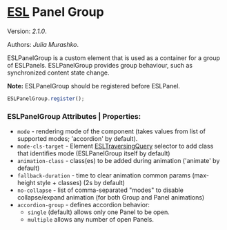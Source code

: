 # [ESL](../../../) Panel Group

Version: *2.1.0*.  

Authors: *Julia Murashko*.

ESLPanelGroup is a custom element that is used as a container for a group of ESLPanels.
ESLPanelGroup provides group behaviour, such as synchronized content state change.

**Note:** ESLPanelGroup should be registered before ESLPanel.

```js
ESLPanelGroup.register();
```

### ESLPanelGroup Attributes | Properties:
 
- `mode` - rendering mode of the component (takes values from list of supported modes; 'accordion' by default).
- `mode-cls-target` - Element [ESLTraversingQuery](../esl-traversing-query/README.md)  selector to add class that identifies mode (ESLPanelGroup itself by default)
- `animation-class` - class(es) to be added during animation ('animate' by default)
- `fallback-duration` - time to clear animation common params (max-height style + classes) (2s by default)
- `no-collapse` - list of comma-separated "modes" to disable collapse/expand animation (for both Group and Panel animations)
- `accordion-group` - defines accordion behavior: 
  * `single` (default) allows only one Panel to be open.
  * `multiple` allows any number of open Panels.
